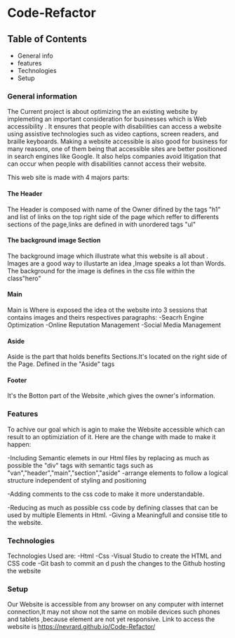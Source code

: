 # Code-Refactor
## Table of Contents
 * General info
 * features
 * Technologies
 * Setup

### General information

The Current project is about optimizing the an existing website by implemeting an important consideration for businesses which is  Web accessibility . It ensures that people with disabilities can access a website using assistive technologies such as video captions, screen readers, and braille keyboards. Making a website accessible is also good for business for many reasons, one of them being that accessible sites are better positioned in search engines like Google. It also helps companies avoid litigation that can occur when people with disabilities cannot access their website.


This web site is  made with 4 majors parts:

#### The Header 
The Header is composed with name of the Owner  difined by the tags "h1"
and list of links on the top right side of the page which reffer to differents sections of the page,links are defined in with unordered tags "ul" 

#### The background image Section
The background image which illustrate what this website is all about .
Images are a good way to illustarte an idea ,Image speaks a lot than Words.
The background for the image is defines in the css file within the class"hero"

#### Main
Main is Where is exposed the idea ot the website into 3 sessions that contains images and theirs respectives paragraphs:
 -Seacrh Engine Optimization 
 -Online Reputation Management
 -Social Media Management

 #### Aside 
 Aside is the part that holds benefits Sections.It's located on the right side of the Page. Defined in the "Aside" tags

#### Footer
It's the Botton part of the Website ,which gives the owner's information.

### Features 

To achive our goal which is agin to make the Website accessible which can result to an optimiziation of it. Here are the change with made to make it happen:


-Including Semantic elemets in our Html files by replacing as much as possible the "div" tags with semantic tags such as "van","header","main","section","aside"
-arrange elements to follow a logical structure independent of styling and positioning

-Adding comments to the css code to make it more understandable.

-Reducing as much as possible css code by defining  classes that can be used by multiple Elements in Html.
-Giving a Meaningfull  and consise title to the website.

### Technologies

Technologies Used are:
-Html
-Css
-Visual Studio to create the HTML and CSS code
-Git bash to commit an d push the changes to the Github hosting the website

### Setup
Our Website is accessible from any browser on any computer with internet connection,It may not show not the same on mobile devices such phones and tablets ,because element are not yet responsive.
Link to access the website is https://nevrard.github.io/Code-Refactor/
